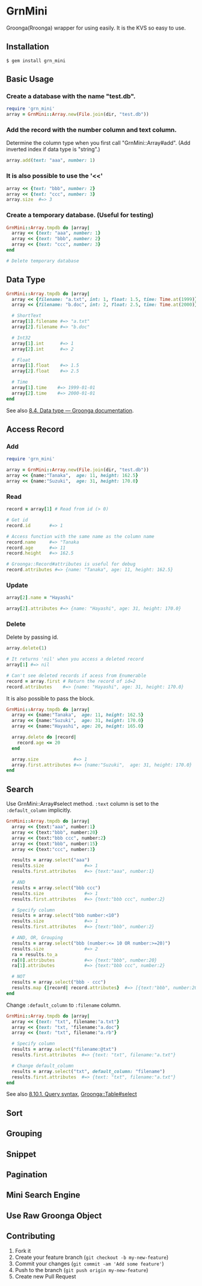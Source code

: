 # GrnMini

Groonga(Rroonga) wrapper for using easily. It is the KVS so easy to use.

## Installation

    $ gem install grn_mini

## Basic Usage

### Create a database with the name "test.db".

```ruby
require 'grn_mini'
array = GrnMini::Array.new(File.join(dir, "test.db"))
```

### Add the record with the number column and text column.

Determine the column type when you first call "GrnMini::Array#add". (Add inverted index if data type is "string".)

```ruby
array.add(text: "aaa", number: 1)
```

### It is also possible to use the '<<'

```ruby
array << {text: "bbb", number: 2}
array << {text: "ccc", number: 3}
array.size  #=> 3
```

### Create a temporary database. (Useful for testing)

```ruby
GrnMini::Array.tmpdb do |array|
  array << {text: "aaa", number: 1}
  array << {text: "bbb", number: 2}
  array << {text: "ccc", number: 3}
end

# Delete temporary database
```

## Data Type

```ruby
GrnMini::Array.tmpdb do |array|
  array << {filename: "a.txt", int: 1, float: 1.5, time: Time.at(1999)}
  array << {filename: "b.doc", int: 2, float: 2.5, time: Time.at(2000)}

  # ShortText
  array[1].filename #=> "a.txt"
  array[2].filename #=> "b.doc"

  # Int32
  array[1].int      #=> 1
  array[2].int      #=> 2

  # Float
  array[1].float    #=> 1.5
  array[2].float    #=> 2.5

  # Time
  array[1].time    #=> 1999-01-01
  array[2].time    #=> 2000-01-01
end
```

See also [8.4. Data type — Groonga documentation](http://groonga.org/docs/reference/types.html).

## Access Record

### Add

```ruby
require 'grn_mini'

array = GrnMini::Array.new(File.join(dir, "test.db"))
array << {name:"Tanaka",  age: 11, height: 162.5}
array << {name:"Suzuki",  age: 31, height: 170.0}
```

### Read

```ruby
record = array[1] # Read from id (> 0)

# Get id
record.id       #=> 1

# Access function with the same name as the column name
record.name     #=> "Tanaka
record.age      #=> 11
record.height   #=> 162.5

# Groonga::Record#attributes is useful for debug
record.attributes #=> {name: "Tanaka", age: 11, height: 162.5}
```

### Update

```ruby
array[2].name = "Hayashi"

array[2].attributes #=> {name: "Hayashi", age: 31, height: 170.0}
```

### Delete

Delete by passing id.

```ruby
array.delete(1)

# It returns 'nil' when you access a deleted record
array[1] #=> nil

# Can't see deleted records if acess from Enumerable
record = array.first # Return the record of id=2
record.attributes    #=> {name: "Hayashi", age: 31, height: 170.0}
```

It is also possible to pass the block.

```ruby
GrnMini::Array.tmpdb do |array|
  array << {name:"Tanaka",  age: 11, height: 162.5}
  array << {name:"Suzuki",  age: 31, height: 170.0}
  array << {name:"Hayashi", age: 20, height: 165.0}

  array.delete do |record|
    record.age <= 20
  end

  array.size             #=> 1
  array.first.attributes #=> {name:"Suzuki",  age: 31, height: 170.0}
end
```

## Search

Use GrnMini::Array#select method.
`:text` column is set to the `:default_column` implicitly.

```ruby
GrnMini::Array.tmpdb do |array|
  array << {text:"aaa", number:1}
  array << {text:"bbb", number:20}
  array << {text:"bbb ccc", number:2}
  array << {text:"bbb", number:15}
  array << {text:"ccc", number:3}

  results = array.select("aaa")
  results.size               #=> 1
  results.first.attributes   #=> {text:"aaa", number:1}

  # AND
  results = array.select("bbb ccc")
  results.size               #=> 1
  results.first.attributes   #=> {text:"bbb ccc", number:2}

  # Specify column
  results = array.select("bbb number:<10")
  results.size               #=> 1
  results.first.attributes   #=> {text:"bbb", number:2}

  # AND, OR, Grouping
  results = array.select("bbb (number:<= 10 OR number:>=20)")
  results.size               #=> 2
  ra = results.to_a
  ra[0].attributes           #=> {text:"bbb", number:20}
  ra[1].attributes           #=> {text:"bbb ccc", number:2}

  # NOT
  results = array.select("bbb - ccc")
  results.map {|record| record.attributes}  #=> [{text:"bbb", number:20}, {text:"bbb", number:15}]
end 
```

Change `:default_column` to `:filename` column.

```ruby
GrnMini::Array.tmpdb do |array|
  array << {text: "txt", filename:"a.txt"}
  array << {text: "txt, "filename:"a.doc"}
  array << {text: "txt", filename:"a.rb"}

  # Specify column
  results = array.select("filename:@txt")
  results.first.attributes  #=> {text: "txt", filename:"a.txt"}

  # Change default_column
  results = array.select("txt", default_column: "filename")
  results.first.attributes  #=> {text: "txt", filename:"a.txt"}
end
```

See also [8.10.1. Query syntax](http://groonga.org/docs/reference/grn_expr/query_syntax.html), [Groonga::Table#select](http://ranguba.org/rroonga/en/Groonga/Table.html#select-instance_method)

## Sort

## Grouping

## Snippet

## Pagination

## Mini Search Engine

## Use Raw Groonga Object

## Contributing

1. Fork it
2. Create your feature branch (`git checkout -b my-new-feature`)
3. Commit your changes (`git commit -am 'Add some feature'`)
4. Push to the branch (`git push origin my-new-feature`)
5. Create new Pull Request
